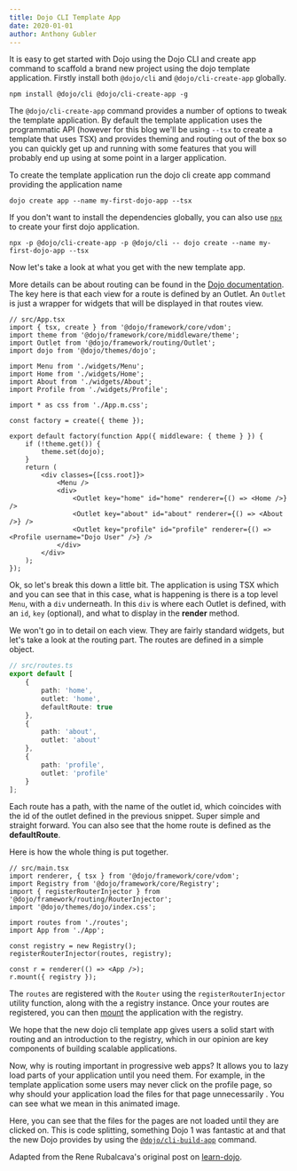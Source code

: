 ```yaml
---
title: Dojo CLI Template App
date: 2020-01-01
author: Anthony Gubler
---
```


It is easy to get started with Dojo using the Dojo CLI and create app command to scaffold a brand new project using the dojo template application. Firstly install both `@dojo/cli` and `@dojo/cli-create-app` globally.

```shell
npm install @dojo/cli @dojo/cli-create-app -g
```

The `@dojo/cli-create-app` command provides a number of options to tweak the template application. By default the template application uses the programmatic API (however for this blog we'll be using `--tsx` to create a template that uses TSX) and provides theming and routing out of the box so you can quickly get up and running with some features that you will probably end up using at some point in a larger application.

To create the template application run the dojo cli create app command providing the application name

```shell
dojo create app --name my-first-dojo-app --tsx
```

If you don't want to install the dependencies globally, you can also use [`npx`](https://www.npmjs.com/package/npx) to create your first dojo application.

```shell
npx -p @dojo/cli-create-app -p @dojo/cli -- dojo create --name my-first-dojo-app --tsx
```

Now let's take a look at what you get with the new template app.

<!-- add the animated gif -->

More details can be about routing can be found in the [Dojo documentation](https://dojo.io/learn/routing/introduction). The key here is that each view for a route is defined by an Outlet. An `Outlet` is just a wrapper for widgets that will be displayed in that routes view.

```tsx
// src/App.tsx
import { tsx, create } from '@dojo/framework/core/vdom';
import theme from '@dojo/framework/core/middleware/theme';
import Outlet from '@dojo/framework/routing/Outlet';
import dojo from '@dojo/themes/dojo';

import Menu from './widgets/Menu';
import Home from './widgets/Home';
import About from './widgets/About';
import Profile from './widgets/Profile';

import * as css from './App.m.css';

const factory = create({ theme });

export default factory(function App({ middleware: { theme } }) {
	if (!theme.get()) {
		theme.set(dojo);
	}
	return (
		<div classes={[css.root]}>
			<Menu />
			<div>
				<Outlet key="home" id="home" renderer={() => <Home />} />
				<Outlet key="about" id="about" renderer={() => <About />} />
				<Outlet key="profile" id="profile" renderer={() => <Profile username="Dojo User" />} />
			</div>
		</div>
	);
});
```

Ok, so let's break this down a little bit. The application is using TSX which and you can see that in this case, what is happening is there is a top level `Menu`, with a `div` underneath. In this `div` is where each Outlet is defined, with an `id`, `key` (optional), and what to display in the **render** method.

We won't go in to detail on each view. They are fairly standard widgets, but let's take a look at the routing part. The routes are defined in a simple object.

```ts
// src/routes.ts
export default [
	{
		path: 'home',
		outlet: 'home',
		defaultRoute: true
	},
	{
		path: 'about',
		outlet: 'about'
	},
	{
		path: 'profile',
		outlet: 'profile'
	}
];
```

Each route has a path, with the name of the outlet id, which coincides with the id of the outlet defined in the previous snippet. Super simple and straight forward. You can also see that the home route is defined as the **defaultRoute**.

Here is how the whole thing is put together.

```tsx
// src/main.tsx
import renderer, { tsx } from '@dojo/framework/core/vdom';
import Registry from '@dojo/framework/core/Registry';
import { registerRouterInjector } from '@dojo/framework/routing/RouterInjector';
import '@dojo/themes/dojo/index.css';

import routes from './routes';
import App from './App';

const registry = new Registry();
registerRouterInjector(routes, registry);

const r = renderer(() => <App />);
r.mount({ registry });
```

The `routes` are registered with the `Router` using the `registerRouterInjector` utility function, along with the a registry instance. Once your routes are registered, you can then [mount](https://dojo.io/learn/creating-widgets/introduction#rendering-to-the-dom) the application with the registry.

We hope that the new dojo cli template app gives users a solid start with routing and an introduction to the registry, which in our opinion are key components of building scalable applications.

Now, why is routing important in progressive web apps? It allows you to lazy load parts of your application until you need them. For example, in the template application some users may never click on the profile page, so why should your application load the files for that page unnecessarily . You can see what we mean in this animated image.

<!-- add the animated gif -->

Here, you can see that the files for the pages are not loaded until they are clicked on. This is code splitting, something Dojo 1 was fantastic at and that the new Dojo provides by using the [`@dojo/cli-build-app`](https://dojo.io/learn/building/creating-bundles#creating-bundles) command.

Adapted from the Rene Rubalcava's original post on [learn-dojo](https://learn-dojo.com/dojo-cli-template-app/).
